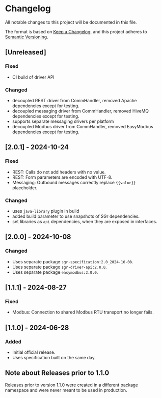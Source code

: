 # Changelog

All notable changes to this project will be documented in this file.

The format is based on [Keep a Changelog](https://keepachangelog.com/en/1.1.0/),
and this project adheres to [Semantic Versioning](https://semver.org/spec/v2.0.0.html).

## [Unreleased]

### Fixed

- CI build of driver API

### Changed

- decoupled REST driver from CommHandler, removed Apache dependencies except for testing.
- decoupled messaging driver from CommHandler, removed HiveMQ dependencies except for testing.
- supports separate messaging drivers per platform
- decoupled Modbus driver from CommHandler, removed EasyModbus dependencies except for testing.


## [2.0.1] - 2024-10-24

### Fixed

- REST: Calls do not add headers with no value.
- REST: Form parameters are encoded with UTF-8.
- Messaging: Outbound messages correctly replace `{{value}}` placeholder.

### Changed

- uses `java-library` plugin in build
- added build parameter to use snapshots of SGr dependencies.
- set libraries as `api` dependencies, when they are exposed in interfaces.


## [2.0.0] - 2024-10-08

### Changed

- Uses separate package `sgr-specification:2.0_2024-10-08`.
- Uses separate package `sgr-driver-api:2.0.0`.
- Uses separate package `easymodbus:2.0.0`.


## [1.1.1] - 2024-08-27

### Fixed

- Modbus: Connection to shared Modbus RTU transport no longer fails.


## [1.1.0] - 2024-06-28

### Added

- Initial official release.
- Uses specification built on the same day.


## Note about Releases prior to 1.1.0

Releases prior to version 1.1.0 were created in a different package namespace
and were never meant to be used in production.
